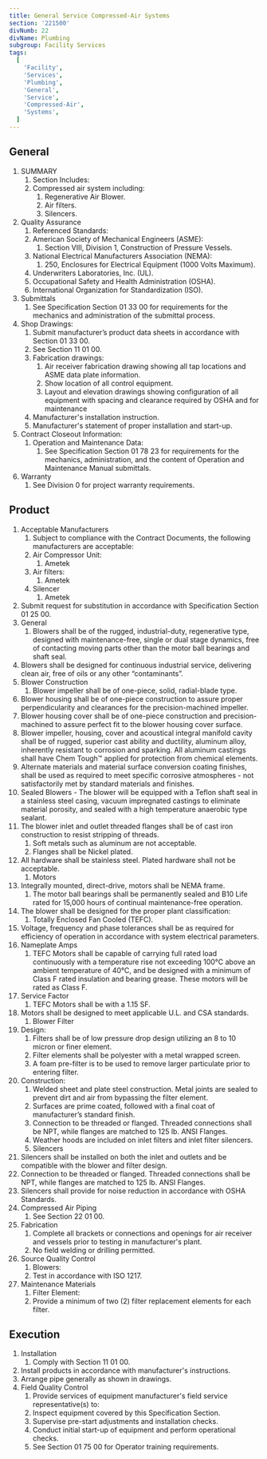 ```yaml
---
title: General Service Compressed-Air Systems
section: '221500'
divNumb: 22
divName: Plumbing
subgroup: Facility Services
tags:
  [
    'Facility',
    'Services',
    'Plumbing',
    'General',
    'Service',
    'Compressed-Air',
    'Systems',
  ]
---
```


## General

1. SUMMARY
   1. Section Includes:
   1. Compressed air system including:
      1. Regenerative Air Blower.
      2. Air filters.
      3. Silencers.
2. Quality Assurance
   1. Referenced Standards:
   1. American Society of Mechanical Engineers (ASME):
      1. Section VIII, Division 1, Construction of Pressure Vessels.
   1. National Electrical Manufacturers Association (NEMA):
      1. 250, Enclosures for Electrical Equipment (1000 Volts Maximum).
   1. Underwriters Laboratories, Inc. (UL).
   1. Occupational Safety and Health Administration (OSHA).
   1. International Organization for Standardization (ISO).
3. Submittals
   1. See Specification Section 01 33 00 for requirements for the mechanics and administration of the submittal process.
4. Shop Drawings:
   1. Submit manufacturer’s product data sheets in accordance with Section 01 33 00.
   2. See Section 11 01 00.
   3. Fabrication drawings:
      1. Air receiver fabrication drawing showing all tap locations and ASME data plate information.
      2. Show location of all control equipment.
      3. Layout and elevation drawings showing configuration of all equipment with spacing and clearance required by OSHA and for maintenance
   4. Manufacturer's installation instruction.
   5. Manufacturer's statement of proper installation and start-up.
5. Contract Closeout Information:
   1. Operation and Maintenance Data:
      1. See Specification Section 01 78 23 for requirements for the mechanics, administration, and the content of Operation and Maintenance Manual submittals.
6. Warranty
   1. See Division 0 for project warranty requirements.

## Product

1. Acceptable Manufacturers
   1. Subject to compliance with the Contract Documents, the following manufacturers are acceptable:
   1. Air Compressor Unit:
      1. Ametek
   1. Air filters:
      1. Ametek
   1. Silencer
      1. Ametek
2. Submit request for substitution in accordance with Specification Section 01 25 00.
3. General
   1. Blowers shall be of the rugged, industrial-duty, regenerative type, designed with maintenance-free, single or dual stage dynamics, free of contacting moving parts other than the motor ball bearings and shaft seal.
4. Blowers shall be designed for continuous industrial service, delivering clean air, free of oils or any other “contaminants”.
5. Blower Construction
   1. Blower impeller shall be of one-piece, solid, radial-blade type.
6. Blower housing shall be of one-piece construction to assure proper perpendicularity and clearances for the precision-machined impeller.
7. Blower housing cover shall be of one-piece construction and precision-machined to assure perfect fit to the blower housing cover surface.
8. Blower impeller, housing, cover and acoustical integral manifold cavity shall be of rugged, superior cast ability and ductility, aluminum alloy, inherently resistant to corrosion and sparking. All aluminum castings shall have Chem Tough™ applied for protection from chemical elements.
9. Alternate materials and material surface conversion coating finishes, shall be used as required to meet specific corrosive atmospheres - not satisfactorily met by standard materials and finishes.
10. Sealed Blowers - The blower will be equipped with a Teflon shaft seal in a stainless steel casing, vacuum impregnated castings to eliminate material porosity, and sealed with a high temperature anaerobic type sealant.
11. The blower inlet and outlet threaded flanges shall be of cast iron construction to resist stripping of threads.
    1. Soft metals such as aluminum are not acceptable.
    2. Flanges shall be Nickel plated.
12. All hardware shall be stainless steel. Plated hardware shall not be acceptable.
    1. Motors
13. Integrally mounted, direct-drive, motors shall be NEMA frame.
    1. The motor ball bearings shall be permanently sealed and B10 Life rated for 15,000 hours of continual maintenance-free operation.
14. The blower shall be designed for the proper plant classification:
    1. Totally Enclosed Fan Cooled (TEFC).
15. Voltage, frequency and phase tolerances shall be as required for efficiency of operation in accordance with system electrical parameters.
16. Nameplate Amps
    1. TEFC Motors shall be capable of carrying full rated load continuously with a temperature rise not exceeding 100°C above an ambient temperature of 40°C, and be designed with a minimum of Class F rated insulation and bearing grease. These motors will be rated as Class F.
17. Service Factor
    1. TEFC Motors shall be with a 1.15 SF.
18. Motors shall be designed to meet applicable U.L. and CSA standards.
    1. Blower Filter
19. Design:
    1. Filters shall be of low pressure drop design utilizing an 8 to 10 micron or finer element.
    2. Filter elements shall be polyester with a metal wrapped screen.
    3. A foam pre-filter is to be used to remove larger particulate prior to entering filter.
20. Construction:
    1. Welded sheet and plate steel construction. Metal joints are sealed to prevent dirt and air from bypassing the filter element.
    2. Surfaces are prime coated, followed with a final coat of manufacturer’s standard finish.
    3. Connection to be threaded or flanged. Threaded connections shall be NPT, while flanges are matched to 125 lb. ANSI Flanges.
    4. Weather hoods are included on inlet filters and inlet filter silencers.
    5. Silencers
21. Silencers shall be installed on both the inlet and outlets and be compatible with the blower and filter design.
22. Connection to be threaded or flanged. Threaded connections shall be NPT, while flanges are matched to 125 lb. ANSI Flanges.
23. Silencers shall provide for noise reduction in accordance with OSHA Standards.
24. Compressed Air Piping
    1. See Section 22 01 00.
25. Fabrication
    1. Complete all brackets or connections and openings for air receiver and vessels prior to testing in manufacturer's plant.
    1. No field welding or drilling permitted.
26. Source Quality Control
    1. Blowers:
    1. Test in accordance with ISO 1217.
27. Maintenance Materials
    1. Filter Element:
    1. Provide a minimum of two (2) filter replacement elements for each filter.

## Execution

1. Installation
   1. Comply with Section 11 01 00.
2. Install products in accordance with manufacturer's instructions.
3. Arrange pipe generally as shown in drawings.
4. Field Quality Control
   1. Provide services of equipment manufacturer's field service representative(s) to:
   1. Inspect equipment covered by this Specification Section.
   1. Supervise pre-start adjustments and installation checks.
   1. Conduct initial start-up of equipment and perform operational checks.
   1. See Section 01 75 00 for Operator training requirements.
